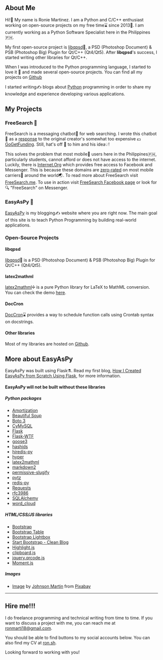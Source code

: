 ## About Me

Hi!👋 My name is Ronie Martinez. I am a Python and C/C++ enthusiast working on open-source projects on my free time⌛ since 2013📅. I am currently working as a Python Software Specialist here in the Philippines🇵🇭.

My first open-source project is [libqpsd](https://github.com/roniemartinez/libqpsd)📸, a PSD (Photoshop Document) & PSB (Photoshop Big) Plugin for Qt/C++ (Qt4/Qt5). After **libqpsd**'s success, I started writing other libraries for Qt/C++. 

When I was introduced to the Python programming language, I started to love it 💖 and made several open-source projects. You can find all my projects on [Github](https://github.com/roniemartinez?tab=repositories&type=source)

I started writing✍️ blogs about [Python](https://www.python.org) programming  in order to share my  knowledge and experience developing various applications.

## My Projects

### FreeSearch 💬

FreeSearch is a messaging chatbot🤖 for web searching. I wrote this chatbot🤖 as a [response](https://blog.easyaspy.org/post/2/2019-01-18-search-the-web-for-free-using-messenger-and-python) to the original creator's somewhat too expensive 💵 [GoGetFunding](https://gogetfunding.com/lets-keep-the-free-web-search-facebook-messenger-chatbot-running/). Still, hat's off 🎩 to him and his idea💡!

This solves the problem that most mobile📱 users here in the Philippines🇵🇭, particularly students, cannot afford or does not have access to the internet. Luckily, there is [Internet.Org](https://internet.org) which provides free access to Facebook and Messenger. This is because these domains are [zero-rated](https://en.wikipedia.org/wiki/Zero-rating) on most mobile carriers🗼 around the world🌏. To read more about FreeSearch visit [FreeSearch.me](https://freesearch.me). To use in action visit [FreeSearch Facebook page](https://m.me/freesearch.me) or look for 🔍 "FreeSearch" on Messenger.

### EasyAsPy 🥧

[EasyAsPy](https://easyaspy.org) is my blogging✍️ website where you are right now. The main goal of this site is to teach Python Programming by building real-world applications.

### Open-Source Projects

#### libqpsd

[libqpsd](https://github.com/roniemartinez/libqpsd)📸 is a PSD (Photoshop Document) & PSB (Photoshop Big) Plugin for Qt/C++ (Qt4/Qt5). 

#### latex2mathml

[latex2mathml](https://github.com/roniemartinez/latex2mathml)➗ is a pure Python library for LaTeX to MathML conversion. You can check the demo [here](https://apps.easyaspy.org/latex2mathml-demo).

#### DocCron

[DocCron](https://github.com/roniemartinez/DocCron)⌛ provides a way to schedule function calls using Crontab syntax on docstrings.

#### Other libraries

Most of my libraries are hosted on [Github](https://github.com/roniemartinez?tab=repositories&type=source).

## More about EasyAsPy

EasyAsPy was built using Flask⚗️. Read my first blog, [How I Created EasyAsPy from Scratch Using Flask](https://blog.easyaspy.org/post/1/2018-12-28-how-i-created-easyaspy-from-scratch-using-flask), for more information.

#### EasyAsPy will not be built without these libraries

##### Python packages

- [Amortization](https://github.com/roniemartinez/amortization)
- [Beautiful Soup](https://www.crummy.com/software/BeautifulSoup/)
- [Boto 3](https://github.com/boto/boto3)
- [CyMySQL](https://github.com/nakagami/CyMySQL)
- [Flask](https://github.com/pallets/flask)
- [Flask-WTF](https://github.com/lepture/flask-wtf)
- [goose3](https://github.com/goose3/goose3)
- [hashids](https://github.com/davidaurelio/hashids-python)
- [hiredis-py](https://github.com/redis/hiredis-py)
- [hyper](https://github.com/Lukasa/hyper)
- [latex2mathml](https://github.com/roniemartinez/latex2mathml)
- [markdown2](https://github.com/trentm/python-markdown2)
- [permissive-slugify](https://github.com/roniemartinez/permissive-slugify)
- [pytz](https://pythonhosted.org/pytz/)
- [redis-py](https://github.com/andymccurdy/redis-py)
- [Requests](https://github.com/requests/requests)
- [rfc3986](https://github.com/python-hyper/rfc3986)
- [SQLAlchemy](https://github.com/zzzeek/sqlalchemy)
- [word_cloud](https://github.com/amueller/word_cloud)

##### HTML/CSS/JS libraries

- [Bootstrap](https://getbootstrap.com/)
- [Bootstrap Table](https://github.com/wenzhixin/bootstrap-table)
- [Bootstrap Lightbox](http://ashleydw.github.io/lightbox/)
- [Start Bootstrap - Clean Blog](https://github.com/BlackrockDigital/startbootstrap-clean-blog)
- [Highlight.js](https://github.com/highlightjs/highlight.js)
- [clipboard.js](https://clipboardjs.com/)
- [jquery.qrcode.js](https://github.com/jeromeetienne/jquery-qrcode)
- [Moment.js](http://momentjs.com/)

##### Images

- [Image](https://pixabay.com/en/code-programming-python-1084923/) by <a href="https://pixabay.com/users/JohnsonMartin-724525/?utm_source=link-attribution&amp;utm_medium=referral&amp;utm_campaign=image&amp;utm_content=1084923">Johnson Martin</a> from <a href="https://pixabay.com/?utm_source=link-attribution&amp;utm_medium=referral&amp;utm_campaign=image&amp;utm_content=1084923">Pixabay</a>

<hr>

## Hire me!!!

I do freelance programming and technical writing from time to time. If you want to discuss a project with me, you can reach me at [ronmarti18@gmail.com](ronmarti18@gmail.com).

You should be able to find buttons to my social accounts below. You can also find my CV at [ron.sh](https://ron.sh).
 
Looking forward to working with you!